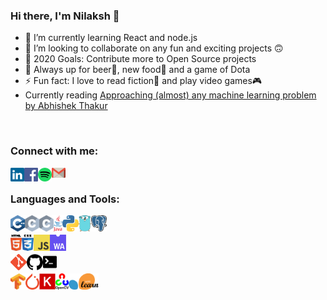 ### Hi there, I'm Nilaksh 👋

- 🌱 I’m currently learning React and node.js
- 👯 I’m looking to collaborate on any fun and exciting projects 🙃
- 🥅 2020 Goals: Contribute more to Open Source projects
- 💬 Always up for beer🍺, new food🍔 and a game of Dota
- ⚡ Fun fact: I love to read fiction📕 and play video games🎮
- Currently reading [Approaching (almost) any machine learning problem by Abhishek Thakur](https://www.amazon.in/Approaching-Almost-Machine-Learning-Problem-ebook/dp/B089P13QHT)

<br />

### Connect with me:

[<img align="left" alt="LinkedIn" width="22px" src="logos/linkedin.svg" />](https://www.linkedin.com/in/nilaksh97/)
[<img align="left" alt="Facebook" width="22px" src="logos/facebook.svg" />](https://www.facebook.com/nilax97/)
[<img align="left" alt="Spotify" width="22px" src="logos/spotify.png" />](https://open.spotify.com/user/12121324612?si=UxWL_2LfTCGbPT4-SAD1OQ)
[<img align="left" alt="Gmail" width="22px" src="logos/gmail.png" />](mailto:agarwal.nilaksh@gmail.com)

<br />

### Languages and Tools:

[<img align="left" alt="C++" height="26px" src="logos/c++.png" />](https://github.com/nilax97?tab=repositories&q=&type=&language=c%2B%2B)
[<img align="left" alt="C" height="26px" src="logos/c.svg" />](https://github.com/nilax97?tab=repositories&q=&type=&language=c)
[<img align="left" alt="C#" height="26px" src="logos/c.svg" />](https://github.com/nilax97?tab=repositories&q=&type=&language=c%23)
[<img align="left" alt="Java" height="26px" src="logos/java.png" />](https://github.com/nilax97?tab=repositories&q=&type=&language=java)
[<img align="left" alt="Python" height="26px" src="logos/python.png" />](https://github.com/nilax97?tab=repositories&q=&type=&language=python)
[<img align="left" alt="golang" height="26px" src="logos/golang.png" />](https://github.com/nilax97?tab=repositories&q=&type=&language=go)
[<img align="left" alt="postgresql" height="26px" src="logos/postgresql.png" />](hhttps://github.com/nilax97/DBMS-Assignments)

<br />

[<img align="left" alt="HTML" height="26px" src="logos/html.svg" />](https://github.com/nilax97?tab=repositories&q=&type=&language=html)
[<img align="left" alt="CSS" height="26px" src="logos/css.png" />](https://github.com/nilax97?tab=repositories&q=&type=&language=css)
[<img align="left" alt="Javascript" height="26px" src="logos/javascript.svg" />](https://github.com/nilax97?tab=repositories&q=&type=&language=javascript)
[<img align="left" alt="Webassembly" height="26px" src="logos/web-assembly.png" />](https://github.com/nilax97?tab=repositories&q=&type=&language=webassembly)

<br />

[<img align="left" alt="git" height="26px" src="logos/git.png" />](https://github.com/nilax97?tab=repositories)
[<img align="left" alt="github" height="26px" src="logos/github.png" />](https://github.com/nilax97?tab=repositories)
[<img align="left" alt="terminal" height="26px" src="logos/terminal.jpg" />](https://github.com/nilax97?tab=repositories)

<br />

[<img align="left" alt="tensorflow" height="26px" src="logos/tensorflow.png" />](https://github.com/nilax97?tab=repositories)
[<img align="left" alt="pytorch" height="26px" src="logos/pytorch.png" />](https://github.com/nilax97?tab=repositories)
[<img align="left" alt="keras" height="26px" src="logos/keras.jpg" />](https://github.com/nilax97?tab=repositories)
[<img align="left" alt="opencv" height="26px" src="logos/opencv.png" />](https://github.com/nilax97?tab=repositories)
[<img align="left" alt="sklearn" height="26px" src="logos/sklearn.png" />](https://github.com/nilax97?tab=repositories)

